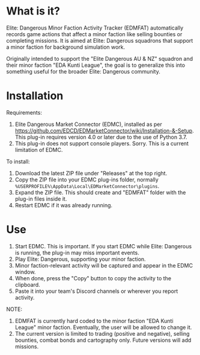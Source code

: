 # What is it?

Elite: Dangerous Minor Faction Activity Tracker (EDMFAT) automatically records game actions that affect a minor faction like selling bounties or completing missions. It is aimed at Elite: Dangerous squadrons that support a minor faction for background simulation work.

Originally intended to support the "Elite Dangerous AU & NZ" squadron and their minor faction "EDA Kunti League", the goal is to generalize this into something useful for the broader Elite: Dangerous community.

# Installation

Requirements:
1. Elite Dangerous Market Connector (EDMC), installed as per https://github.com/EDCD/EDMarketConnector/wiki/Installation-&-Setup. This plug-in requires version 4.0 or later due to the use of Python 3.7.
2. This plug-in does not support console players. Sorry. This is a current limitation of EDMC.

To install:
1. Download the latest ZIP file under "Releases" at the top right.
2. Copy the ZIP file into your EDMC plug-ins folder, normally `%USERPROFILE%\AppData\Local\EDMarketConnector\plugins`.
3. Expand the ZIP file. This should create and "EDMFAT" folder with the plug-in files inside it.
4. Restart EDMC if it was already running.

# Use

1. Start EDMC. This is important. If you start EDMC while Elite: Dangerous is running, the plug-in may miss important events.
2. Play Elite: Dangerous, supporting your minor faction. 
3. Minor faction-relevant activity will be captured and appear in the EDMC window.
4. When done, press the "Copy" button to copy the activity to the clipboard.
5. Paste it into your team's Discord channels or wherever you report activity.

NOTE:
1. EDMFAT is currently hard coded to the minor faction "EDA Kunti League" minor faction. Eventually, the user will be allowed to change it.
2. The current version is limited to trading (positive and negative), selling bounties, combat bonds and cartography only. Future versions will add missions.
